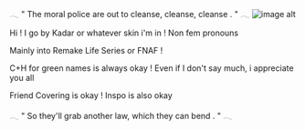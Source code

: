 𓂃       " The moral police are out to cleanse, cleanse, cleanse . "       𓂃
![image alt](https://github.com/Kadarnis/kadarnis/blob/main/Untitled32_20250724163529.png?raw=true)

Hi ! I go by Kadar or whatever skin i'm in ! Non fem pronouns

Mainly into Remake Life Series or FNAF !

C+H for green names is always okay ! Even if I don't say much, i appreciate you all

Friend Covering is okay ! Inspo is also okay

𓂃       " So they'll grab another law, which they can bend . "       𓂃
